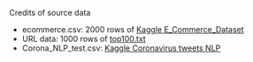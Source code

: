 
Credits of source data
- ecommerce.csv: 2000 rows of [Kaggle E_Commerce_Dataset](https://www.kaggle.com/datasets/davidafolayan/e-commerce-dataset)
- URL data: 1000 rows of [top100.txt](https://github.com/ada-url/url-various-datasets/blob/main/top100/top100.txt)
- Corona_NLP_test.csv: [Kaggle Coronavirus tweets NLP](https://www.kaggle.com/datasets/datatattle/covid-19-nlp-text-classification)